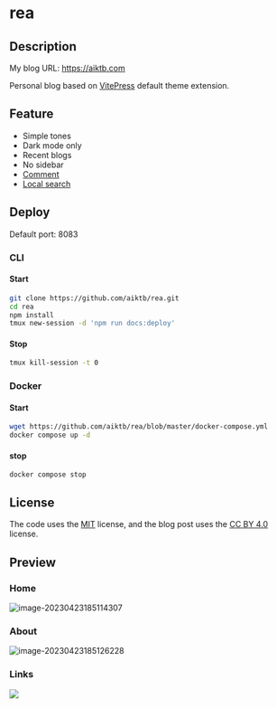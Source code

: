# rea

## Description

My blog URL: https://aiktb.com

Personal blog based on [VitePress](https://vitepress.dev/) default theme extension.

## Feature

- Simple tones
- Dark mode only
- Recent blogs
- No sidebar
- [Comment](https://github.com/giscus/giscus)
- [Local search](https://github.com/emersonbottero/vitepress-plugin-search)

## Deploy

Default port: 8083

### CLI

#### Start

```bash
git clone https://github.com/aiktb/rea.git
cd rea
npm install
tmux new-session -d 'npm run docs:deploy'
```

#### Stop

```bash
tmux kill-session -t 0
```

### Docker

#### Start

```bash
wget https://github.com/aiktb/rea/blob/master/docker-compose.yml
docker compose up -d
```

#### stop

```
docker compose stop
```



## License

The code uses the [MIT](https://github.com/aiktb/rea/blob/master/LICENSE) license, and the blog post uses the [CC BY 4.0](https://creativecommons.org/licenses/by/4.0/) license.

## Preview

### Home

![image-20230423185114307](https://s2.loli.net/2023/04/23/d4NTRDUwWQih6cE.webp)

### About

![image-20230423185126228](https://s2.loli.net/2023/04/23/Bdt8hrs6cIRCl3E.webp)

### Links

![](https://s2.loli.net/2023/04/23/kXO8fFJdPWUZIT7.webp)